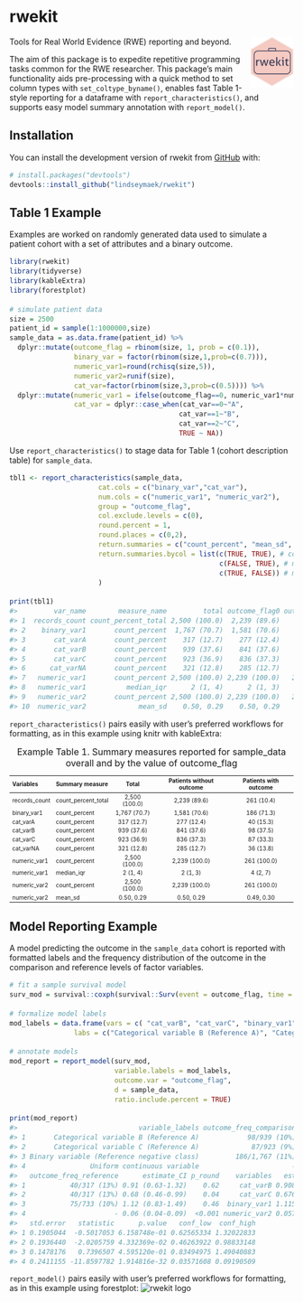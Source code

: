 
<!-- README.md is generated from README.Rmd. Please edit that file -->

# rwekit

<!-- badges: start -->

<img style="float:right" width="15%" align = "right" alt="rwekit R package logo" src="https://github.com/lindseymaek/rwekit/blob/main/man/figures/logo.png">

<!-- badges: end -->

Tools for Real World Evidence (RWE) reporting and beyond.

The aim of this package is to expedite repetitive programming tasks
common for the RWE researcher. This package’s main functionality aids
pre-processing with a quick method to set column types with
`set_coltype_byname()`, enables fast Table 1-style reporting for a
dataframe with `report_characteristics()`, and supports easy model
summary annotation with `report_model()`.

## Installation

You can install the development version of rwekit from
[GitHub](https://github.com/) with:

``` r
# install.packages("devtools")
devtools::install_github("lindseymaek/rwekit")
```

## Table 1 Example

Examples are worked on randomly generated data used to simulate a
patient cohort with a set of attributes and a binary outcome.

``` r
library(rwekit)
library(tidyverse)
library(kableExtra)
library(forestplot)

# simulate patient data
size = 2500
patient_id = sample(1:1000000,size) 
sample_data = as.data.frame(patient_id) %>%
  dplyr::mutate(outcome_flag = rbinom(size, 1, prob = c(0.1)),
                binary_var = factor(rbinom(size,1,prob=c(0.7))),
                numeric_var1=round(rchisq(size,5)),
                numeric_var2=runif(size),
                cat_var=factor(rbinom(size,3,prob=c(0.5)))) %>%
  dplyr::mutate(numeric_var1 = ifelse(outcome_flag==0, numeric_var1*numeric_var2,numeric_var1),
                cat_var = dplyr::case_when(cat_var==0~"A",
                                          cat_var==1~"B",
                                          cat_var==2~"C",
                                          TRUE ~ NA))
```

Use `report_characteristics()` to stage data for Table 1 (cohort
description table) for `sample_data`.

``` r
tbl1 <- report_characteristics(sample_data,
                      cat.cols = c("binary_var","cat_var"),
                      num.cols = c("numeric_var1", "numeric_var2"),
                      group = "outcome_flag",
                      col.exclude.levels = c(0),
                      round.percent = 1,
                      round.places = c(0,2),
                      return.summaries = c("count_percent", "mean_sd", "median_iqr"),
                      return.summaries.bycol = list(c(TRUE, TRUE), # count_percent
                                                    c(FALSE, TRUE), # mean_sd
                                                    c(TRUE, FALSE)) # median_iqr
                      )

print(tbl1)
#>         var_name        measure_name         total outcome_flag0 outcome_flag1
#> 1  records_count count_percent_total 2,500 (100.0)  2,239 (89.6)    261 (10.4)
#> 2    binary_var1       count_percent  1,767 (70.7)  1,581 (70.6)    186 (71.3)
#> 3       cat_varA       count_percent    317 (12.7)    277 (12.4)     40 (15.3)
#> 4       cat_varB       count_percent    939 (37.6)    841 (37.6)     98 (37.5)
#> 5       cat_varC       count_percent    923 (36.9)    836 (37.3)     87 (33.3)
#> 6      cat_varNA       count_percent    321 (12.8)    285 (12.7)     36 (13.8)
#> 7   numeric_var1       count_percent 2,500 (100.0) 2,239 (100.0)   261 (100.0)
#> 8   numeric_var1          median_iqr      2 (1, 4)      2 (1, 3)      4 (2, 7)
#> 9   numeric_var2       count_percent 2,500 (100.0) 2,239 (100.0)   261 (100.0)
#> 10  numeric_var2             mean_sd    0.50, 0.29    0.50, 0.29    0.49, 0.30
```

`report_characteristics()` pairs easily with user’s preferred workflows
for formatting, as in this example using knitr with kableExtra:

<table class="table" style="font-size: 10px; margin-left: auto; margin-right: auto;">
<caption style="font-size: initial !important;">
Example Table 1. Summary measures reported for sample_data overall and
by the value of outcome_flag
</caption>
<thead>
<tr>
<th style="text-align:left;">
Variables
</th>
<th style="text-align:left;">
Summary measure
</th>
<th style="text-align:center;">
Total
</th>
<th style="text-align:center;">
Patients without outcome
</th>
<th style="text-align:center;">
Patients with outcome
</th>
</tr>
</thead>
<tbody>
<tr>
<td style="text-align:left;">
records_count
</td>
<td style="text-align:left;">
count_percent_total
</td>
<td style="text-align:center;">
2,500 (100.0)
</td>
<td style="text-align:center;">
2,239 (89.6)
</td>
<td style="text-align:center;">
261 (10.4)
</td>
</tr>
<tr>
<td style="text-align:left;">
binary_var1
</td>
<td style="text-align:left;">
count_percent
</td>
<td style="text-align:center;">
1,767 (70.7)
</td>
<td style="text-align:center;">
1,581 (70.6)
</td>
<td style="text-align:center;">
186 (71.3)
</td>
</tr>
<tr>
<td style="text-align:left;">
cat_varA
</td>
<td style="text-align:left;">
count_percent
</td>
<td style="text-align:center;">
317 (12.7)
</td>
<td style="text-align:center;">
277 (12.4)
</td>
<td style="text-align:center;">
40 (15.3)
</td>
</tr>
<tr>
<td style="text-align:left;">
cat_varB
</td>
<td style="text-align:left;">
count_percent
</td>
<td style="text-align:center;">
939 (37.6)
</td>
<td style="text-align:center;">
841 (37.6)
</td>
<td style="text-align:center;">
98 (37.5)
</td>
</tr>
<tr>
<td style="text-align:left;">
cat_varC
</td>
<td style="text-align:left;">
count_percent
</td>
<td style="text-align:center;">
923 (36.9)
</td>
<td style="text-align:center;">
836 (37.3)
</td>
<td style="text-align:center;">
87 (33.3)
</td>
</tr>
<tr>
<td style="text-align:left;">
cat_varNA
</td>
<td style="text-align:left;">
count_percent
</td>
<td style="text-align:center;">
321 (12.8)
</td>
<td style="text-align:center;">
285 (12.7)
</td>
<td style="text-align:center;">
36 (13.8)
</td>
</tr>
<tr>
<td style="text-align:left;">
numeric_var1
</td>
<td style="text-align:left;">
count_percent
</td>
<td style="text-align:center;">
2,500 (100.0)
</td>
<td style="text-align:center;">
2,239 (100.0)
</td>
<td style="text-align:center;">
261 (100.0)
</td>
</tr>
<tr>
<td style="text-align:left;">
numeric_var1
</td>
<td style="text-align:left;">
median_iqr
</td>
<td style="text-align:center;">
2 (1, 4)
</td>
<td style="text-align:center;">
2 (1, 3)
</td>
<td style="text-align:center;">
4 (2, 7)
</td>
</tr>
<tr>
<td style="text-align:left;">
numeric_var2
</td>
<td style="text-align:left;">
count_percent
</td>
<td style="text-align:center;">
2,500 (100.0)
</td>
<td style="text-align:center;">
2,239 (100.0)
</td>
<td style="text-align:center;">
261 (100.0)
</td>
</tr>
<tr>
<td style="text-align:left;">
numeric_var2
</td>
<td style="text-align:left;">
mean_sd
</td>
<td style="text-align:center;">
0.50, 0.29
</td>
<td style="text-align:center;">
0.50, 0.29
</td>
<td style="text-align:center;">
0.49, 0.30
</td>
</tr>
</tbody>
</table>

## Model Reporting Example

A model predicting the outcome in the `sample_data` cohort is reported
with formatted labels and the frequency distribution of the outcome in
the comparison and reference levels of factor variables.

``` r
# fit a sample survival model
surv_mod = survival::coxph(survival::Surv(event = outcome_flag, time = numeric_var1) ~ binary_var + cat_var + numeric_var2, data = sample_data)

# formalize model labels
mod_labels = data.frame(vars = c( "cat_varB", "cat_varC", "binary_var1", "numeric_var2"),
                labs = c("Categorical variable B (Reference A)", "Categorical variable C (Reference A)","Binary variable (Reference negative class)","Uniform continuous variable"))

# annotate models
mod_report = report_model(surv_mod, 
                          variable.labels = mod_labels,
                          outcome.var = "outcome_flag",
                          d = sample_data,
                          ratio.include.percent = TRUE) 

print(mod_report)
#>                              variable_labels outcome_freq_comparison
#> 1       Categorical variable B (Reference A)            98/939 (10%)
#> 2       Categorical variable C (Reference A)             87/923 (9%)
#> 3 Binary variable (Reference negative class)         186/1,767 (11%)
#> 4                Uniform continuous variable                       -
#>   outcome_freq_reference      estimate_CI p_round    variables   estimate
#> 1           40/317 (13%) 0.91 (0.63-1.32)    0.62     cat_varB 0.90884832
#> 2           40/317 (13%) 0.68 (0.46-0.99)    0.04     cat_varC 0.67619590
#> 3           75/733 (10%) 1.12 (0.83-1.49)    0.46  binary_var1 1.11553417
#> 4                      - 0.06 (0.04-0.09)  <0.001 numeric_var2 0.05729301
#>   std.error   statistic      p.value   conf_low  conf_high
#> 1 0.1905044  -0.5017053 6.158748e-01 0.62565334 1.32022833
#> 2 0.1936440  -2.0205759 4.332369e-02 0.46263922 0.98833148
#> 3 0.1478176   0.7396507 4.595120e-01 0.83494975 1.49040883
#> 4 0.2411155 -11.8597782 1.914816e-32 0.03571608 0.09190509
```

`report_model()` pairs easily with user’s preferred workflows for
formatting, as in this example using forestplot: ![rwekit
logo](https://github.com/lindseymaek/rwekit/blob/main/man/figures/forestplot_example.png)
